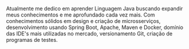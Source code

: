 Atualmente me dedico em aprender Linguagem Java buscando expandir meus conhecimentos e me aprofundado cada vez mais. Com conhecimentos sólidos em design e criação de microsserviços, desenvolvimento usando Spring Boot, Apache, Maven e Docker, domínio das IDE's mais utilizadas no mercado, versionamento Git, criação de programas de testes.
